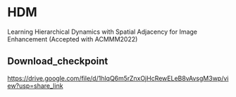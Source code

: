 # HDM
Learning Hierarchical Dynamics with Spatial Adjacency for Image Enhancement (Accepted with ACMMM2022)


## Download_checkpoint
https://drive.google.com/file/d/1hlqQ6m5rZnxOjHcRewELeB8vAvsgM3wp/view?usp=share_link